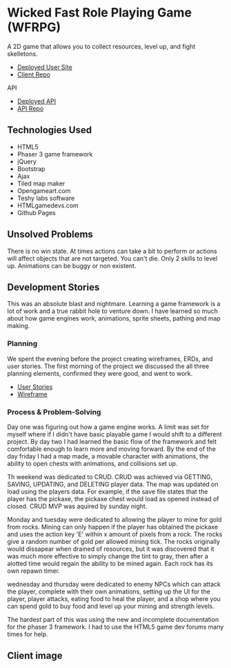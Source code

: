 # Wicked Fast Role Playing Game (WFRPG)

A 2D game that allows you to collect resources, level up, and fight skelletons.

* [Deployed User Site](https://dontbin.github.io/WFRPG-client/)
* [Client Repo](https://github.com/CP92/WFRPG-client)

API
* [Deployed API](https://pure-citadel-23065.herokuapp.com/)
* [API Repo](https://github.com/CP92/WFRPG-express-api)


## Technologies Used

* HTML5
* Phaser 3 game framework
* jQuery
* Bootstrap
* Ajax
* Tiled map maker
* Opengameart.com
* Teshy labs software
* HTMLgamedevs.com
* Github Pages


## Unsolved Problems

There is no win state. At times actions can take a bit to perform or actions will affect objects that are not targeted. You can't die. Only 2 skills to level up. Animations can be buggy or non existent. 


## Development Stories

This was an absolute blast and nightmare. Learning a game framework is a lot of work and a true rabbit hole to venture down. I have learned so much about how game engines work, animations, sprite sheets, pathing and map making. 

### Planning

We spent the evening before the project creating wireframes, ERDs, and user stories. The first morning of the project we discussed the all three planning elements, confirmed they were good, and went to work.

* [User Stories]()
* [Wireframe]()

### Process & Problem-Solving

Day one was figuring out how a game engine works. A limit was set for myself where if I didn't have basic playable game I would shift to a different project. By day two I had learned the basic flow of the framework and felt comfortable enough to learn more and moving forward. By the end of the day friday I had a map made, a movable character with animations, the ability to open chests with animations, and collisions set up.

Th weekend was dedicated to CRUD. CRUD was achieved via GETTING, SAVING, UPDATING, and DELETING player data. The map was updated on load using the players data. For example, if the save file states that the player has the pickaxe, the pickaxe chest would load as opened instead of closed. CRUD MVP was aquired by sunday night.

Monday and tuesday were dedicated to allowing the player to mine for gold from rocks. Mining can only happen if the player has obtained the pickaxe and uses the action key 'E' within x amount of pixels from a rock. The rocks give a random number of gold per allowed mining tick. The rocks originally would dissapear when drained of resources, but it was discovered that it was much more effective to simply change the tint to gray, then after a alotted time would regain the ability to be mined again. Each rock has its own repawn timer.

wednesday and thursday were dedicated to enemy NPCs which can attack the player, complete with their own animations, setting up the UI for the player, player attacks, eating food to heal the player, and a shop where you can spend gold to buy food and level up your mining and strength levels.

The hardest part of this was using the new and incomplete documentation for the phaser 3 framework. I had to use the HTML5 game dev forums many times for help.

## Client image
